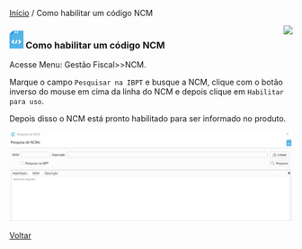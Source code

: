 [Início](index.md) / Como habilitar um código NCM

<a href="http://docs.continentenuvem.com.br/dicas.html#dicas"><img align="right" src="http://docs.continentenuvem.com.br/images/dicas.png"></a>



### ![](images/ncm_32x32.png) Como habilitar um código NCM

Acesse Menu: Gestão Fiscal>>NCM.

Marque o campo `Pesquisar na IBPT` e busque a NCM, clique com o botão inverso do mouse em cima da linha do NCM e depois clique em `Habilitar para uso`.

Depois disso o NCM está pronto habilitado para ser informado no produto.



![](images/como_fazer_habilitar_ncm.gif)



[Voltar](index.md)

